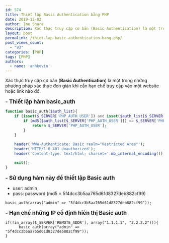 ```yaml
---
id: 574
title: Thiết lập Basic Authentication bằng PHP
date: 2019-12-02
author: Ime Share
description: Xác thực truy cập cơ bản (Basic Authentication) là một trong những phương pháp xác thực đơn giản khi cần hạn chế truy cập vào một website hoặc link nào đó.
layout: post
permalink: /thiet-lap-basic-authentication-bang-php/
post_views_count:
  - "93"
categories: [PHP]
tags: [PHP]
authors:
  - name: 'anhkevin'
---
```

Xác thực truy cập cơ bản (**Basic Authentication**) là một trong những phương pháp xác thực đơn giản khi cần hạn chế truy cập vào một website hoặc link nào đó.

<span style="font-size: 13pt;"><strong>- Thiết lập hàm basic_auth</strong></span>

```php
function basic_auth($auth_list){ 
    if (isset($_SERVER['PHP_AUTH_USER']) and isset($auth_list[$_SERVER['PHP_AUTH_USER']])){
        if (md5($auth_list[$_SERVER['PHP_AUTH_USER']]) == $_SERVER['PHP_AUTH_PW']){
            return $_SERVER['PHP_AUTH_USER'];
        }
    }
 
    header('WWW-Authenticate: Basic realm="Restricted Area"');
    header('HTTP/1.0 401 Unauthorized');
    header('Content-type: text/html; charset='.mb_internal_encoding());

	exit();
}

```

<span style="font-size: 13pt;"><strong>- Sử dụng hàm này để thiết lập Basic auth</strong></span>  
+ user: admin  
+ pass: password (md5 = 5f4dcc3b5aa765d61d8327deb882cf99)

```
basic_auth(array("admin" => "5f4dcc3b5aa765d61d8327deb882cf99"));

```

<span style="font-size: 13pt;"><strong>- Hạn chế những IP cố định hiển thị Basic auth</strong></span>

```
if(!in_array($_SERVER['REMOTE_ADDR'], array("1.1.1.1", "2.2.2.2"))){
      basic_auth(array("admin" => "5f4dcc3b5aa765d61d8327deb882cf99"));
}

```

<div>
</div>